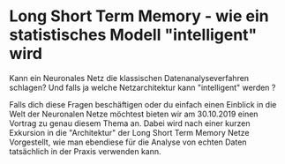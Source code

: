 # Long Short Term Memory - wie ein statistisches Modell "intelligent" wird

Kann ein Neuronales Netz die klassischen Datenanalyseverfahren schlagen? Und falls ja welche Netzarchitektur kann "intelligent" werden ? 

Falls dich diese Fragen beschäftigen oder du einfach einen Einblick in die Welt der Neuronalen Netze möchtest bieten wir am 30.10.2019 einen Vortrag zu genau diesem Thema an. Dabei wird nach einer kurzen Exkursion in die "Architektur" der Long Short Term Memory Netze Vorgestellt, wie man ebendiese für die Analyse von echten Daten tatsächlich in der Praxis verwenden kann. 


